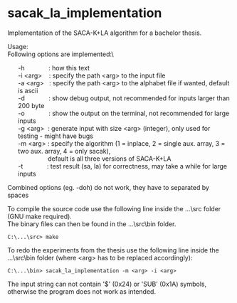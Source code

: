 # sacak_la_implementation

Implementation of the SACA-K+LA algorithm for a bachelor thesis.

Usage:\
Following options are implemented:\
<ul> -h &emsp;&emsp;&emsp;&nbsp; : how this text </br> 
-i &ltarg>&nbsp;&nbsp;&nbsp; : specify the path &ltarg> to the input file </br>
-a &ltarg>&nbsp;&nbsp; : specify the path &ltarg> to the alphabet file if wanted, default is ascii </br>
-d &emsp;&emsp;&emsp;&nbsp; : show debug output, not recommended for inputs larger than 200 byte </br>
-o &emsp;&emsp;&emsp;&nbsp; : show the output on the terminal, not recommended for large inputs </br>
-g &ltarg>&nbsp; : generate input with size &ltarg> (integer), only used for testing - might have bugs </br>
-m &ltarg> : specify the algorithm (1 = inplace, 2 = single aux. array, 3 = two aux. array, 4 = only sacak), </br>
&ensp;&ensp;&ensp;&emsp;&emsp;&emsp;          default is all three versions of SACA-K+LA </br>
-t &emsp;&emsp;&emsp;&nbsp; : test result (sa, la) for correctness, may take a while for large inputs </ul>
	
Combined options (eg. -doh) do not work, they have to separated by spaces

To compile the source code use the following line inside the ...\src folder (GNU make required).\
The binary files can then be found in the ...\src\bin folder.

	C:\...\src> make	

To redo the experiments from the thesis use the following line inside the ...\src\bin folder (where \<arg\> has to be replaced accordingly):

	C:\...\bin> sacak_la_implementation -m <arg> -i <arg>

The input string can not contain '$' (0x24) or 'SUB' (0x1A) symbols, otherwise the program does not work as intended.

